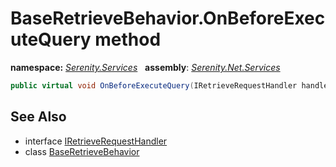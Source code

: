 # BaseRetrieveBehavior.OnBeforeExecuteQuery method
**namespace:** *[Serenity.Services](../../README.md#serenity.services-namespace)*   **assembly**: *[Serenity.Net.Services](../../README.md)*

```csharp
public virtual void OnBeforeExecuteQuery(IRetrieveRequestHandler handler)
```

## See Also

* interface [IRetrieveRequestHandler](../IRetrieveRequestHandler.md)
* class [BaseRetrieveBehavior](../BaseRetrieveBehavior.md)